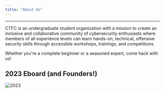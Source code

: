 ```yaml
---
title: "About Us"
---
```

 
 ---
 
CTFC is an undergraduate student organization with a mission to create an inclusive and collaborative community of cybersecurity enthusiasts where members of all experience levels can learn hands-on, technical, offensive security skills through accessible workshops, trainings, and competitions. 

Whether you're a complete beginner or a seasoned expert, come hack with us!
 

## 2023 Eboard (and Founders!)
![2023](img/eboard23.png)
 
 
<!--


